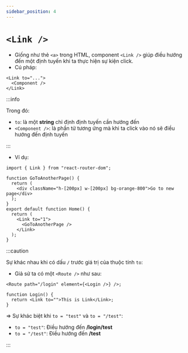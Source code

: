 ```yaml
---
sidebar_position: 4
---
```


# `<Link />`

- Giống như thẻ `<a>` trong HTML, component `<Link />` giúp điều hướng đến một định tuyến khi ta thực hiện sự kiện click.
- Cú pháp:

```tsx
<Link to="...">
  <Component />
</Link>
```

:::info

Trong đó:

- `to`: là một **string** chỉ định định tuyến cần hướng đến
- `<Component />`: là phần tử tương ứng mà khi ta click vào nó sẽ điều hướng đến định tuyến

:::

- Ví dụ:

```tsx
import { Link } from "react-router-dom";

function GoToAnotherPage() {
  return (
    <div className="h-[200px] w-[200px] bg-orange-800">Go to new page</div>
  );
}
export default function Home() {
  return (
    <Link to="1">
      <GoToAnotherPage />
    </Link>
  );
}
```

:::caution

Sự khác nhau khi có dấu `/` trước giá trị của thuộc tính `to`:

- Giả sử ta có một `<Route />` như sau:

```tsx
<Route path="/login" element={<Login />} />;

function Login() {
  return <Link to="">This is Link</Link>;
}
```

=> Sự khác biệt khi `to = "test"` và `to = "/test"`:

- `to = "test"`: Điều hướng đến **/login/test**
- `to = "/test"`: Điều hướng đến **/test**

:::
